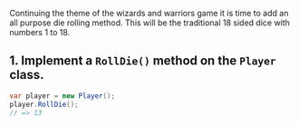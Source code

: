 Continuing the theme of the wizards and warriors game it is time to add an all purpose die rolling method. This will be the traditional 18 sided dice with numbers 1 to 18.

## 1. Implement a `RollDie()` method on the `Player` class.

```csharp
var player = new Player();
player.RollDie();
// => 13
```
